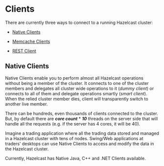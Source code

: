 
# Clients

There are currently three ways to connect to a running Hazelcast cluster:

- [Native Clients](#native-clients)

- [Memcache Clients](#memcache-client)

- [REST Client](#rest-client)





## Native Clients

Native Clients enable you to perform almost all Hazelcast operations without being a member of the cluster. It connects to one of the cluster members and delegates all cluster wide operations to it (*dummy client*) or connects to all of them and delegate operations smartly (*smart client*). When the relied cluster member dies, client will transparently switch to another live member.

There can be hundreds, even thousands of clients connected to the cluster. But, by default there are ***core count*** \* ***10*** threads on the server side that will handle all the requests (e.g. if the server has 4 cores, it will be 40).

Imagine a trading application where all the trading data stored and managed in a Hazelcast cluster with tens of nodes. Swing/Web applications at traders' desktops can use Native  Clients to access and modify the data in the Hazelcast cluster.

Currently, Hazelcast has Native Java, C++ and .NET Clients available.

